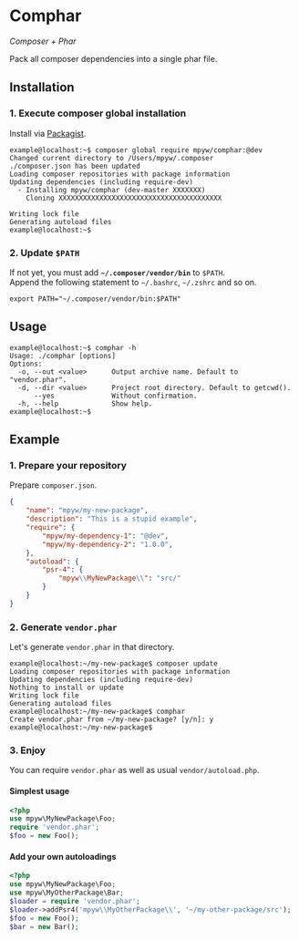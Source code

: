 # Comphar

*Composer + Phar*

Pack all composer dependencies into a single phar file.

## Installation

### 1. Execute composer global installation

Install via [Packagist](https://packagist.org/packages/mpyw/comphar).

```ShellSession
example@localhost:~$ composer global require mpyw/comphar:@dev
Changed current directory to /Users/mpyw/.composer
./composer.json has been updated
Loading composer repositories with package information
Updating dependencies (including require-dev)
  - Installing mpyw/comphar (dev-master XXXXXXX)
    Cloning XXXXXXXXXXXXXXXXXXXXXXXXXXXXXXXXXXXXXXXX

Writing lock file
Generating autoload files
example@localhost:~$
```

### 2. Update `$PATH`

If not yet, you must add **`~/.composer/vendor/bin`** to `$PATH`.  
Append the following statement to `~/.bashrc`, `~/.zshrc` and so on.

```shell
export PATH="~/.composer/vendor/bin:$PATH"
```

## Usage

```ShellSession
example@localhost:~$ comphar -h
Usage: ./comphar [options]
Options:
  -o, --out <value>      Output archive name. Default to "vendor.phar".
  -d, --dir <value>      Project root directory. Default to getcwd().
      --yes              Without confirmation.
  -h, --help             Show help.
example@localhost:~$
```

## Example

### 1. Prepare your repository

Prepare `composer.json`.

```json
{
    "name": "mpyw/my-new-package",
    "description": "This is a stupid example",
    "require": {
        "mpyw/my-dependency-1": "@dev",
        "mpyw/my-dependency-2": "1.0.0",
    },
    "autoload": {
        "psr-4": {
            "mpyw\\MyNewPackage\\": "src/"
        }
    }
}
```

### 2. Generate `vendor.phar`

Let's generate `vendor.phar` in that directory.

```ShellSession
example@localhost:~/my-new-package$ composer update
Loading composer repositories with package information
Updating dependencies (including require-dev)
Nothing to install or update
Writing lock file
Generating autoload files
example@localhost:~/my-new-package$ comphar
Create vendor.phar from ~/my-new-package? [y/n]: y
example@localhost:~/my-new-package$
```

### 3. Enjoy

You can require `vendor.phar` as well as usual `vendor/autoload.php`.

#### Simplest usage

```php
<?php
use mpyw\MyNewPackage\Foo;
require 'vendor.phar';
$foo = new Foo();
```

#### Add your own autoloadings

```php
<?php
use mpyw\MyNewPackage\Foo;
use mpyw\MyOtherPackage\Bar;
$loader = require 'vendor.phar';
$loader->addPsr4('mpyw\\MyOtherPackage\\', '~/my-other-package/src');
$foo = new Foo();
$bar = new Bar();
```

